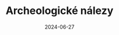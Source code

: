 ---
layout: layouts/non-en-archive-episode.njk
title: Archeologické nálezy
link: https://www.ceskatelevize.cz/porady/1098260856-kvarteto/424235100111005/
date: "2024-06-27"
datum: 27. 6. 2024
tv: "ČT 2"
foto: /images/uploads/prehistoric_findings_357x206.jpg
alt: Obrázek jeskyně
perex: ČT Ostrava - Rytina na valounu | MTVA Szeged - Paleokras Úrkút | RTVS Košice - Pradávny Archeoskanzen Nižná Myšľa | TVP Kraków - Jeskyně Krakovsko-čenstochové jury
tags: czarchive
---